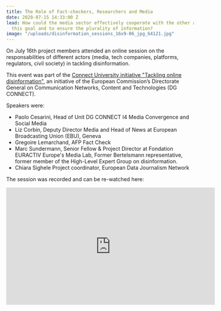 ```yaml
---
title: The Role of Fact-checkers, Researchers and Media
date: 2020-07-15 14:33:00 Z
lead: How could the media sector effectively cooperate with the other actors to achieve
  this goal and to ensure the plurality of information?
image: "/uploads/disinformation_sessions_16x9-06_jpg_64121.jpg"
---
```


On July 16th project members attended an online session on the responsabilities of different actors (media, tech companies, platforms, regulators, civil society) in tackling disinformation. 

This event was part of the [Connect University initiative "Tackling online disinformation"](https://ec.europa.eu/digital-single-market/en/news/connect-university-sessions-tackling-online-disinformation), an initiative of the European Commission’s Directorate General on Communication Networks, Content and Technologies (DG CONNECT).

Speakers were:

* Paolo Cesarini, Head of Unit DG CONNECT I4 Media Convergence and Social Media
* Liz Corbin, Deputy Director Media and Head of News at European Broadcasting Union (EBU), Geneva
* Gregoire Lemarchand, AFP Fact Check
* Marc Sundermann, Senior Fellow & Project Director at Fondation EURACTIV Europe's Media Lab, Former Bertelsmann representative, former member of the High-Level Expert Group on disinformation.
* Chiara Sighele Project coordinator, European Data Journalism Network

The session was recorded and can be re-watched here:

<iframe width="560" height="315" src="https://www.youtube.com/embed/EgEJmIlqH9Y" frameborder="0" allow="accelerometer; autoplay; encrypted-media; gyroscope; picture-in-picture" allowfullscreen></iframe>